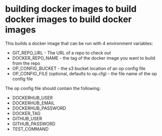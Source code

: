# building docker images to build docker images to build docker images
This builds a docker image that can be run with 4 environment variables:
* GIT_REPO_URL - The URL of a repo to check out
* DOCKER_REPO_NAME - the tag of the docker image you want to build from the repo
* OP_CONFIG_BUCKET - the s3 bucket location of an op config file
* OP_CONFIG_FILE (optional, defaults to op.cfg) - the file name of the op config file

The op config file should contain the following:
* DOCKERHUB_USER
* DOCKERHUB_EMAIL
* DOCKERHUB_PASSWORD
* DOCKER_TAG
* GITHUB_USER
* GITHUB_PASSWORD
* TEST_COMMAND
